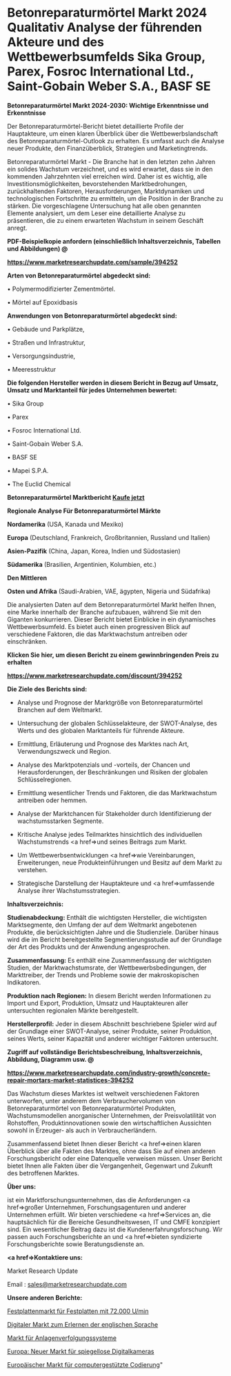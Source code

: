 # Betonreparaturmörtel Markt 2024 Qualitativ Analyse der führenden Akteure und des Wettbewerbsumfelds Sika Group, Parex, Fosroc International Ltd., Saint-Gobain Weber S.A., BASF SE

<strong>Betonreparaturmörtel Markt 2024-2030: Wichtige Erkenntnisse und Erkenntnisse</strong>

Der Betonreparaturmörtel-Bericht bietet detaillierte Profile der Hauptakteure, um einen klaren Überblick über die Wettbewerbslandschaft des Betonreparaturmörtel-Outlook zu erhalten. Es umfasst auch die Analyse neuer Produkte, den Finanzüberblick, Strategien und Marketingtrends.

Betonreparaturmörtel Markt - Die Branche hat in den letzten zehn Jahren ein solides Wachstum verzeichnet, und es wird erwartet, dass sie in den kommenden Jahrzehnten viel erreichen wird. Daher ist es wichtig, alle Investitionsmöglichkeiten, bevorstehenden Marktbedrohungen, zurückhaltenden Faktoren, Herausforderungen, Marktdynamiken und technologischen Fortschritte zu ermitteln, um die Position in der Branche zu stärken. Die vorgeschlagene Untersuchung hat alle oben genannten Elemente analysiert, um dem Leser eine detaillierte Analyse zu präsentieren, die zu einem erwarteten Wachstum in seinem Geschäft anregt.



<strong><b>PDF-Beispielkopie anfordern (einschließlich Inhaltsverzeichnis, Tabellen und Abbildungen) @ </b></strong>

<strong><a href=https://www.marketresearchupdate.com/sample/394252>

<strong>https://www.marketresearchupdate.com/sample/394252</u></a></strong></strong>



<strong>Arten von Betonreparaturmörtel abgedeckt sind:</strong>

• Polymermodifizierter Zementmörtel.

• Mörtel auf Epoxidbasis



<strong>Anwendungen von Betonreparaturmörtel abgedeckt sind:</strong>

• Gebäude und Parkplätze,

• Straßen und Infrastruktur,

• Versorgungsindustrie,

• Meeresstruktur



<strong>Die folgenden Hersteller werden in diesem Bericht in Bezug auf Umsatz, Umsatz und Marktanteil für jedes Unternehmen bewertet:</strong>

• Sika Group

• Parex

• Fosroc International Ltd.

• Saint-Gobain Weber S.A.

• BASF SE

• Mapei S.P.A.

• The Euclid Chemical



<strong>Betonreparaturmörtel Marktbericht <a href=https://www.marketresearchupdate.com/buynow/394252>Kaufe jetzt</a></strong>



<strong>Regionale Analyse Für Betonreparaturmörtel Märkte</strong>



<strong>Nordamerika</strong> (USA, Kanada und Mexiko)



<strong>Europa</strong> (Deutschland, Frankreich, Großbritannien, Russland und Italien)



<strong>Asien-Pazifik</strong> (China, Japan, Korea, Indien und Südostasien)



<strong>Südamerika</strong> (Brasilien, Argentinien, Kolumbien, etc.)



<strong>Den Mittleren</strong> 

<strong>Osten und Afrika</strong> (Saudi-Arabien, VAE, ägypten, Nigeria und Südafrika)

Die analysierten Daten auf dem Betonreparaturmörtel Markt helfen Ihnen, eine Marke innerhalb der Branche aufzubauen, während Sie mit den Giganten konkurrieren. Dieser Bericht bietet Einblicke in ein dynamisches Wettbewerbsumfeld. Es bietet auch einen progressiven Blick auf verschiedene Faktoren, die das Marktwachstum antreiben oder einschränken.



<strong>Klicken Sie hier, um diesen Bericht zu einem gewinnbringenden Preis zu erhalten
</strong>

<strong><a href=https://www.marketresearchupdate.com/discount/394252>https://www.marketresearchupdate.com/discount/394252</b></u></strong></a>



<strong>Die Ziele des Berichts sind:</strong>

- Analyse und Prognose der Marktgröße von Betonreparaturmörtel Branchen auf dem Weltmarkt.

- Untersuchung der globalen Schlüsselakteure, der SWOT-Analyse, des Werts und des globalen Marktanteils für führende Akteure.

- Ermittlung, Erläuterung und Prognose des Marktes nach Art, Verwendungszweck und Region.

- Analyse des Marktpotenzials und -vorteils, der Chancen und Herausforderungen, der Beschränkungen und Risiken der globalen Schlüsselregionen.

- Ermittlung wesentlicher Trends und Faktoren, die das Marktwachstum antreiben oder hemmen.

- Analyse der Marktchancen für Stakeholder durch Identifizierung der wachstumsstarken Segmente.

- Kritische Analyse jedes Teilmarktes hinsichtlich des individuellen Wachstumstrends <a href=>und</a> seines Beitrags zum Markt.

- Um Wettbewerbsentwicklungen <a href=>wie</a> Vereinbarungen, Erweiterungen, neue Produkteinführungen und Besitz auf dem Markt zu verstehen.

- Strategische Darstellung der Hauptakteure und <a href=>umfas</a>sende Analyse ihrer Wachstumsstrategien.



<strong>Inhaltsverzeichnis:</strong>



<strong>Studienabdeckung:</strong> Enthält die wichtigsten Hersteller, die wichtigsten Marktsegmente, den Umfang der auf dem Weltmarkt angebotenen Produkte, die berücksichtigten Jahre und die Studienziele. Darüber hinaus wird die im Bericht bereitgestellte Segmentierungsstudie auf der Grundlage der Art des Produkts und der Anwendung angesprochen.



<strong>Zusammenfassung:</strong> Es enthält eine Zusammenfassung der wichtigsten Studien, der Marktwachstumsrate, der Wettbewerbsbedingungen, der Markttreiber, der Trends und Probleme sowie der makroskopischen Indikatoren.



<strong>Produktion nach Regionen:</strong> In diesem Bericht werden Informationen zu Import und Export, Produktion, Umsatz und Hauptakteuren aller untersuchten regionalen Märkte bereitgestellt.



<strong>Herstellerprofil:</strong> Jeder in diesem Abschnitt beschriebene Spieler wird auf der Grundlage einer SWOT-Analyse, seiner Produkte, seiner Produktion, seines Werts, seiner Kapazität und anderer wichtiger Faktoren untersucht.



<strong><b>Zugriff auf vollständige Berichtsbeschreibung, Inhaltsverzeichnis, Abbildung, Diagramm usw. @ </b></strong>

<strong><a href=https://www.marketresearchupdate.com/industry-growth/concrete-repair-mortars-market-statistices-394252>https://www.marketresearchupdate.com/industry-growth/concrete-repair-mortars-market-statistices-394252</a></strong>

Das Wachstum dieses Marktes ist weltweit verschiedenen Faktoren unterworfen, unter anderem dem Verbrauchervolumen von Betonreparaturmörtel von Betonreparaturmörtel Produkten, Wachstumsmodellen anorganischer Unternehmen, der Preisvolatilität von Rohstoffen, Produktinnovationen sowie den wirtschaftlichen Aussichten sowohl in Erzeuger- als auch in Verbraucherländern.

Zusammenfassend bietet Ihnen dieser Bericht <a href=>einen</a> klaren Überblick über alle Fakten des Marktes, ohne dass Sie auf einen anderen Forschungsbericht oder eine Datenquelle verweisen müssen. Unser Bericht bietet Ihnen alle Fakten über die Vergangenheit, Gegenwart und Zukunft des betroffenen Marktes.



<strong>Über uns:</strong>

 ist ein Marktforschungsunternehmen, das die Anforderungen <a href=>großer</a> Unternehmen, Forschungsagenturen und anderer Unternehmen erfüllt. Wir bieten verschiedene <a href=>Services</a> an, die hauptsächlich für die Bereiche Gesundheitswesen, IT und CMFE konzipiert sind. Ein wesentlicher Beitrag dazu ist die Kundenerfahrungsforschung. Wir passen auch Forschungsberichte an und <a href=>bieten</a> syndizierte Forschungsberichte sowie Beratungsdienste an.



<strong><a href=>Kontaktiere uns:</a></strong>

Market Research Update

Email : sales@marketresearchupdate.com



<strong>Unsere anderen Berichte:</strong>

<a href=https://www.linkedin.com/pulse/72k-rpm-hard-disk-drive-hdd-market-witness-huge>Festplattenmarkt für Festplatten mit 72.000 U/min</a>

<a href=https://www.linkedin.com/pulse/digital-english-language-learning-market-size-3f>Digitaler Markt zum Erlernen der englischen Sprache</a>

<a href=https://www.linkedin.com/pulse/fixed-asset-tracking-system-market-analysis>Markt für Anlagenverfolgungssysteme</a>

<a href=https://www.linkedin.com/pulse/europe-new-mirrorless-digital-camera-market>Europa: Neuer Markt für spiegellose Digitalkameras</a>

<a href=https://www.linkedin.com/pulse/europe-computer-assisted-coding-market-witness>Europäischer Markt für computergestützte Codierung</a>"
